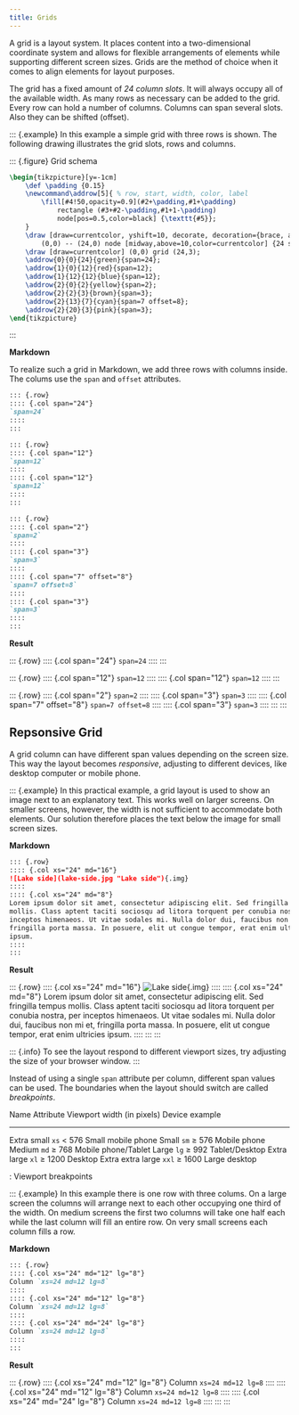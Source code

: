 ```yaml
---
title: Grids
---
```


A grid is a layout system. It places content into a two-dimensional coordinate
system and allows for flexible arrangements of elements while supporting
different screen sizes. Grids are the method of choice when it comes to align
elements for layout purposes.

The grid has a fixed amount of *24 column slots*. It will always occupy all of
the available width. As many rows as necessary can be added to the grid. Every
row can hold a number of columns. Columns can span several slots. Also they can
be shifted (offset).

::: {.example}
In this example a simple grid with three rows is shown. The following drawing
illustrates the grid slots, rows and columns.

::: {.figure}
Grid schema
```tikz
\begin{tikzpicture}[y=-1cm]
    \def \padding {0.15}
    \newcommand\addrow[5]{ % row, start, width, color, label
        \fill[#4!50,opacity=0.9](#2+\padding,#1+\padding)
            rectangle (#3+#2-\padding,#1+1-\padding)
            node[pos=0.5,color=black] {\texttt{#5}};
    }
    \draw [draw=currentcolor, yshift=10, decorate, decoration={brace, amplitude=10}]
        (0,0) -- (24,0) node [midway,above=10,color=currentcolor] {24 slots};
    \draw [draw=currentcolor] (0,0) grid (24,3);
    \addrow{0}{0}{24}{green}{span=24};
    \addrow{1}{0}{12}{red}{span=12};
    \addrow{1}{12}{12}{blue}{span=12};
    \addrow{2}{0}{2}{yellow}{span=2};
    \addrow{2}{2}{3}{brown}{span=3};
    \addrow{2}{13}{7}{cyan}{span=7 offset=8};
    \addrow{2}{20}{3}{pink}{span=3};
\end{tikzpicture}
```
:::

**Markdown**

To realize such a grid in Markdown, we add three rows with columns inside. The
colums use the `span` and `offset` attributes.

```markdown
::: {.row}
:::: {.col span="24"}
`span=24`
::::
:::

::: {.row}
:::: {.col span="12"}
`span=12`
::::
:::: {.col span="12"}
`span=12`
::::
:::

::: {.row}
:::: {.col span="2"}
`span=2`
::::
:::: {.col span="3"}
`span=3`
::::
:::: {.col span="7" offset="8"}
`span=7 offset=8`
::::
:::: {.col span="3"}
`span=3`
::::
:::
```

**Result**

::: {.row}
:::: {.col span="24"}
`span=24`
::::
:::

::: {.row}
:::: {.col span="12"}
`span=12`
::::
:::: {.col span="12"}
`span=12`
::::
:::

::: {.row}
:::: {.col span="2"}
`span=2`
::::
:::: {.col span="3"}
`span=3`
::::
:::: {.col span="7" offset="8"}
`span=7 offset=8`
::::
:::: {.col span="3"}
`span=3`
::::
:::
:::

## Repsonsive Grid

A grid column can have different span values depending on the screen size. This
way the layout becomes *responsive*, adjusting to different devices, like
desktop computer or mobile phone.

::: {.example}
In this practical example, a grid layout is used to show an image next to an
explanatory text. This works well on larger screens. On smaller screens,
however, the width is not sufficient to accommodate both elements. Our solution
therefore places the text below the image for small screen sizes.

**Markdown**

```markdown
::: {.row}
:::: {.col xs="24" md="16"}
![Lake side](lake-side.jpg "Lake side"){.img}
::::
:::: {.col xs="24" md="8"}
Lorem ipsum dolor sit amet, consectetur adipiscing elit. Sed fringilla tempus
mollis. Class aptent taciti sociosqu ad litora torquent per conubia nostra, per
inceptos himenaeos. Ut vitae sodales mi. Nulla dolor dui, faucibus non mi et,
fringilla porta massa. In posuere, elit ut congue tempor, erat enim ultricies
ipsum.
::::
:::
```

**Result**

::: {.row}
:::: {.col xs="24" md="16"}
![Lake side](lake-side.jpg "Lake side"){.img}
::::
:::: {.col xs="24" md="8"}
Lorem ipsum dolor sit amet, consectetur adipiscing elit. Sed fringilla tempus
mollis. Class aptent taciti sociosqu ad litora torquent per conubia nostra, per
inceptos himenaeos. Ut vitae sodales mi. Nulla dolor dui, faucibus non mi et,
fringilla porta massa. In posuere, elit ut congue tempor, erat enim ultricies
ipsum.
::::
:::
:::

::: {.info}
To see the layout respond to different viewport sizes, try adjusting the size of
your browser window.
:::

Instead of using a single `span` attribute per column, different span values can
be used. The boundaries when the layout should switch are called *breakpoints*.

Name              Attribute Viewport width (in pixels) Device example
----------------- --------- -------------------------- ------------------
Extra small       `xs`      < 576                      Small mobile phone
Small             `sm`      ≥ 576                      Mobile phone
Medium            `md`      ≥ 768                      Mobile phone/Tablet
Large             `lg`      ≥ 992                      Tablet/Desktop
Extra large       `xl`      ≥ 1200                     Desktop
Extra extra large `xxl`     ≥ 1600                     Large desktop

: Viewport breakpoints

::: {.example}
In this example there is one row with three colums. On a large screen the
columns will arrange next to each other occupying one third of the width. On
medium screens the first two columns will take one half each while the last
column will fill an entire row. On very small screens each column fills a row.

**Markdown**

```markdown
::: {.row}
:::: {.col xs="24" md="12" lg="8"}
Column `xs=24 md=12 lg=8`
::::
:::: {.col xs="24" md="12" lg="8"}
Column `xs=24 md=12 lg=8`
::::
:::: {.col xs="24" md="24" lg="8"}
Column `xs=24 md=12 lg=8`
::::
:::
```

**Result**

::: {.row}
:::: {.col xs="24" md="12" lg="8"}
Column `xs=24 md=12 lg=8`
::::
:::: {.col xs="24" md="12" lg="8"}
Column `xs=24 md=12 lg=8`
::::
:::: {.col xs="24" md="24" lg="8"}
Column `xs=24 md=12 lg=8`
::::
:::
:::
